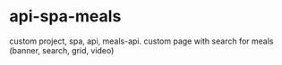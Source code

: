 # api-spa-meals
custom project, spa, api, meals-api. custom page with search for meals (banner, search, grid, video)
